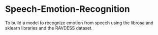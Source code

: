 # Speech-Emotion-Recognition
To build a model to recognize emotion from speech using the librosa and sklearn libraries and the RAVDESS dataset.

